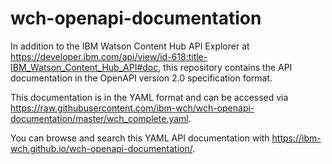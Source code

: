 # wch-openapi-documentation

In addition to the IBM Watson Content Hub API Explorer at <https://developer.ibm.com/api/view/id-618:title-IBM_Watson_Content_Hub_API#doc>, this repository contains the API documentation in the OpenAPI version 2.0 specification format.

This documentation is in the YAML format and can be accessed via <https://raw.githubusercontent.com/ibm-wch/wch-openapi-documentation/master/wch_complete.yaml>.

You can browse and search this YAML API documentation with <https://ibm-wch.github.io/wch-openapi-documentation/>.
